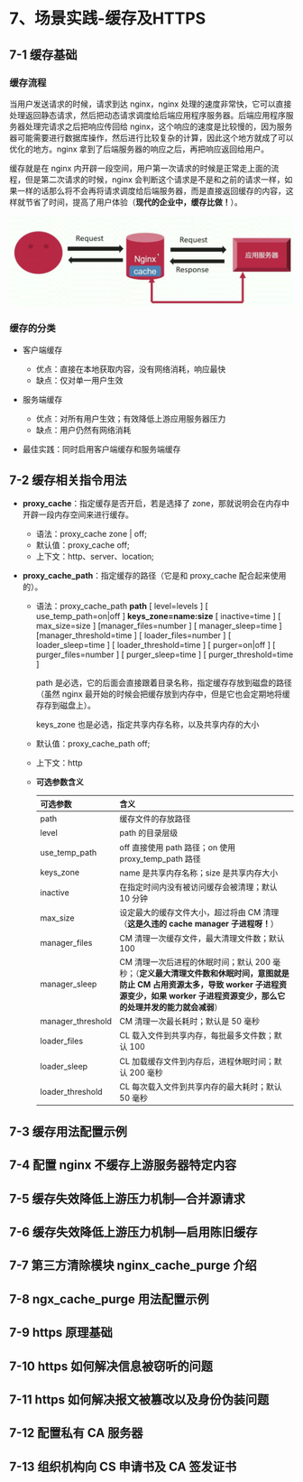 # 7、场景实践-缓存及HTTPS

## 7-1 缓存基础

### 缓存流程

当用户发送请求的时候，请求到达 nginx，nginx 处理的速度非常快，它可以直接处理返回静态请求，然后把动态请求调度给后端应用程序服务器。后端应用程序服务器处理完请求之后把响应传回给 nginx，这个响应的速度是比较慢的，因为服务器可能需要进行数据库操作，然后进行比较复杂的计算，因此这个地方就成了可以优化的地方。nginx 拿到了后端服务器的响应之后，再把响应返回给用户。

缓存就是在 nginx 内开辟一段空间，用户第一次请求的时候是正常走上面的流程，但是第二次请求的时候，nginx 会判断这个请求是不是和之前的请求一样，如果一样的话那么将不会再将请求调度给后端服务器，而是直接返回缓存的内容，这样就节省了时间，提高了用户体验（**现代的企业中，缓存比做！**）。

![](./media/19.png)

### 缓存的分类

- 客户端缓存
  - 优点：直接在本地获取内容，没有网络消耗，响应最快
  - 缺点：仅对单一用户生效
- 服务端缓存
  - 优点：对所有用户生效；有效降低上游应用服务器压力
  - 缺点：用户仍然有网络消耗

- 最佳实践：同时启用客户端缓存和服务端缓存

## 7-2 缓存相关指令用法

- **proxy_cache**：指定缓存是否开启，若是选择了 zone，那就说明会在内存中开辟一段内存空间来进行缓存。
  - 语法：proxy_cache zone | off;
  - 默认值：proxy_cache off;
  - 上下文：http、server、location;

- **proxy_cache_path**：指定缓存的路径（它是和 proxy_cache 配合起来使用的）。

  - 语法：proxy_cache_path **path** [ level=levels ] [ use_temp_path=on|off ] **keys_zone=name:size** [ inactive=time ] [ max_size=size ] [manager_files=number ] [ manager_sleep=time ] [manager_threshold=time ] [ loader_files=number ] [ loader_sleep=time ] [ loader_threshold=time ] [ purger=on|off ] [ purger_files=number ] [ purger_sleep=time ] [ purger_threshold=time ]

    path 是必选，它的后面会直接跟着目录名称，指定缓存存放到磁盘的路径（虽然 nginx 最开始的时候会把缓存放到内存中，但是它也会定期地将缓存存到磁盘上）。

    keys_zone 也是必选，指定共享内存名称，以及共享内存的大小

  - 默认值：proxy_cache_path off;

  - 上下文：http

  - **可选参数含义**

    | 可选参数          | 含义                                                         |
    | ----------------- | ------------------------------------------------------------ |
    | path              | 缓存文件的存放路径                                           |
    | level             | path 的目录层级                                              |
    | use_temp_path     | off 直接使用 path 路径；on 使用 proxy_temp_path 路径         |
    | keys_zone         | name 是共享内存名称；size 是共享内存大小                     |
    | inactive          | 在指定时间内没有被访问缓存会被清理；默认 10 分钟             |
    | max_size          | 设定最大的缓存文件大小，超过将由 CM 清理（**这是久违的 cache manager 子进程呀！**） |
    | manager_files     | CM 清理一次缓存文件，最大清理文件数；默认 100                |
    | manager_sleep     | CM 清理一次后进程的休眠时间；默认 200 毫秒；（**定义最大清理文件数和休眠时间，意图就是防止 CM 占用资源太多，导致 worker 子进程资源变少，如果 worker 子进程资源变少，那么它的处理并发的能力就会减弱**） |
    | manager_threshold | CM 清理一次最长耗时；默认是 50 毫秒                          |
    | loader_files      | CL 载入文件到共享内存，每批最多文件数；默认 100              |
    | loader_sleep      | CL 加载缓存文件到内存后，进程休眠时间；默认 200 毫秒         |
    | loader_threshold  | CL 每次载入文件到共享内存的最大耗时；默认 50 毫秒            |

    

## 7-3 缓存用法配置示例



## 7-4 配置 nginx 不缓存上游服务器特定内容



## 7-5 缓存失效降低上游压力机制—合并源请求



## 7-6 缓存失效降低上游压力机制—启用陈旧缓存



## 7-7 第三方清除模块 nginx_cache_purge 介绍



## 7-8 ngx_cache_purge 用法配置示例



## 7-9 https 原理基础



## 7-10 https 如何解决信息被窃听的问题



## 7-11 https 如何解决报文被篡改以及身份伪装问题



## 7-12 配置私有 CA 服务器



## 7-13 组织机构向 CS 申请书及 CA 签发证书



